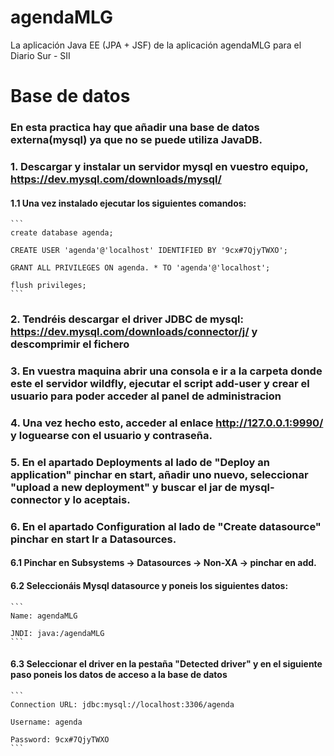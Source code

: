 # agendaMLG
La aplicación Java EE (JPA + JSF) de la aplicación agendaMLG para el Diario Sur - SII

# Base de datos
### En esta practica hay que añadir una base de datos externa(mysql) ya que no se puede utiliza JavaDB.

### 1. Descargar y instalar un servidor mysql en vuestro equipo, https://dev.mysql.com/downloads/mysql/
#### 1.1 Una vez instalado ejecutar los siguientes comandos:
    ```
    create database agenda;

    CREATE USER 'agenda'@'localhost' IDENTIFIED BY '9cx#7QjyTWXO';

    GRANT ALL PRIVILEGES ON agenda. * TO 'agenda'@'localhost';

    flush privileges;
    ```

### 2. Tendréis descargar el driver JDBC de mysql: https://dev.mysql.com/downloads/connector/j/ y descomprimir el fichero

### 3. En vuestra maquina abrir una consola e ir a la carpeta donde este el servidor wildfly, ejecutar el script add-user y crear el usuario para poder acceder al panel de administracion

### 4. Una vez hecho esto, acceder al enlace http://127.0.0.1:9990/ y loguearse con el usuario y contraseña.

### 5. En el apartado Deployments al lado de "Deploy an application" pinchar en start, añadir uno nuevo, seleccionar "upload a new deployment" y buscar el jar de mysql-connector y lo aceptais.

### 6. En el apartado Configuration al lado de "Create datasource" pinchar en start Ir a Datasources.

#### 6.1 Pinchar en Subsystems -> Datasources -> Non-XA -> pinchar en add.

#### 6.2 Seleccionáis Mysql datasource y poneis los siguientes datos:
    ```
    Name: agendaMLG

    JNDI: java:/agendaMLG
    ```

#### 6.3 Seleccionar el driver en la pestaña "Detected driver" y en el siguiente paso poneis los datos de acceso a la base de datos
    ```
    Connection URL: jdbc:mysql://localhost:3306/agenda

    Username: agenda

    Password: 9cx#7QjyTWXO
    ```

